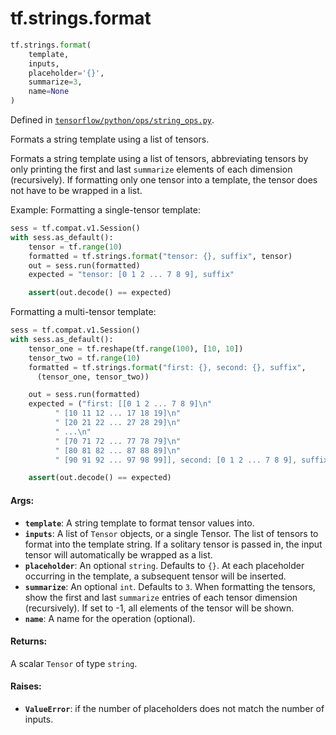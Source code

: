 <div itemscope itemtype="http://developers.google.com/ReferenceObject">
<meta itemprop="name" content="tf.strings.format" />
<meta itemprop="path" content="Stable" />
</div>

# tf.strings.format

``` python
tf.strings.format(
    template,
    inputs,
    placeholder='{}',
    summarize=3,
    name=None
)
```



Defined in [`tensorflow/python/ops/string_ops.py`](/code/stable/tensorflow/python/ops/string_ops.py).

Formats a string template using a list of tensors.

Formats a string template using a list of tensors, abbreviating tensors by
only printing the first and last `summarize` elements of each dimension
(recursively). If formatting only one tensor into a template, the tensor does
not have to be wrapped in a list.

Example:
  Formatting a single-tensor template:
  ```python
  sess = tf.compat.v1.Session()
  with sess.as_default():
      tensor = tf.range(10)
      formatted = tf.strings.format("tensor: {}, suffix", tensor)
      out = sess.run(formatted)
      expected = "tensor: [0 1 2 ... 7 8 9], suffix"

      assert(out.decode() == expected)
  ```

  Formatting a multi-tensor template:
  ```python
  sess = tf.compat.v1.Session()
  with sess.as_default():
      tensor_one = tf.reshape(tf.range(100), [10, 10])
      tensor_two = tf.range(10)
      formatted = tf.strings.format("first: {}, second: {}, suffix",
        (tensor_one, tensor_two))

      out = sess.run(formatted)
      expected = ("first: [[0 1 2 ... 7 8 9]\n"
            " [10 11 12 ... 17 18 19]\n"
            " [20 21 22 ... 27 28 29]\n"
            " ...\n"
            " [70 71 72 ... 77 78 79]\n"
            " [80 81 82 ... 87 88 89]\n"
            " [90 91 92 ... 97 98 99]], second: [0 1 2 ... 7 8 9], suffix")

      assert(out.decode() == expected)
  ```

#### Args:

* <b>`template`</b>: A string template to format tensor values into.
* <b>`inputs`</b>: A list of `Tensor` objects, or a single Tensor.
    The list of tensors to format into the template string. If a solitary
    tensor is passed in, the input tensor will automatically be wrapped as a
    list.
* <b>`placeholder`</b>: An optional `string`. Defaults to `{}`.
    At each placeholder occurring in the template, a subsequent tensor
    will be inserted.
* <b>`summarize`</b>: An optional `int`. Defaults to `3`.
    When formatting the tensors, show the first and last `summarize`
    entries of each tensor dimension (recursively). If set to -1, all
    elements of the tensor will be shown.
* <b>`name`</b>: A name for the operation (optional).


#### Returns:

A scalar `Tensor` of type `string`.


#### Raises:

* <b>`ValueError`</b>: if the number of placeholders does not match the number of
    inputs.